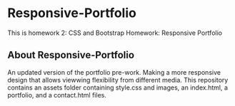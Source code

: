 # Responsive-Portfolio

This is homework 2: CSS and Bootstrap Homework: Responsive Portfolio

## About Responsive-Portfolio

An updated version of the portfolio pre-work. Making a more responsive design that allows viewwing flexibility from different media. This repository contains an assets folder containing style.css and images, an index.html, a portfolio, and a contact.html files.


